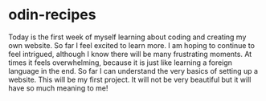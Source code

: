 # odin-recipes
Today is the first week of myself learning about coding and creating my own website.  So far I feel excited to learn more.  I am hoping to continue to feel intrigued, although I know there will be many frustrating moments.  At times it feels overwhelming, because it is just like learning a foreign language in the end. So far I can understand the very basics of setting up a website.  This will be my first project.  It will not be very beautiful but it will have so much meaning to me!